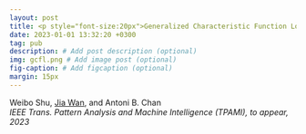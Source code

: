 ```yaml
---
layout: post
title: <p style="font-size:20px">Generalized Characteristic Function Loss for Crowd Analysis in the Frequency Domain</p>
date: 2023-01-01 13:32:20 +0300
tag: pub
description: # Add post description (optional)
img: gcfl.png # Add image post (optional)
fig-caption: # Add figcaption (optional)
margin: 15px
---
```


Weibo Shu, <u>Jia Wan</u>, and Antoni B. Chan  
<i>IEEE Trans. Pattern Analysis and Machine Intelligence (TPAMI), to appear, 2023</i>  
